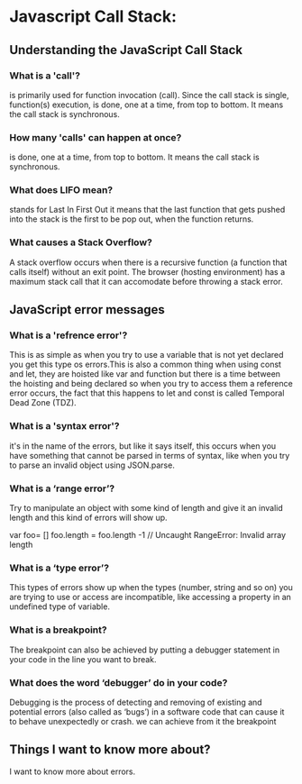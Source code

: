 # Javascript Call Stack:
## Understanding the JavaScript Call Stack
### What is a 'call'?
is primarily used for function invocation (call). Since the call stack is single, function(s) execution, is done, one at a time, from top to bottom. It means the call stack is synchronous.

### How many 'calls' can happen at once?
is done, one at a time, from top to bottom. It means the call stack is synchronous.

### What does LIFO mean?
stands for Last In First Out it means that the last function that gets pushed into the stack is the first to be pop out, when the function returns.

### What causes a Stack Overflow?
A stack overflow occurs when there is a recursive function (a function that calls itself) without an exit point. The browser (hosting environment) has a maximum stack call that it can accomodate before throwing a stack error.

## JavaScript error messages
### What is a 'refrence error'?
This is as simple as when you try to use a variable that is not yet declared you get this type os errors.This is also a common thing when using const and let, they are hoisted like var and function but there is a time between the hoisting and being declared so when you try to access them a reference error occurs, the fact that this happens to let and const is called Temporal Dead Zone (TDZ).

### What is a 'syntax error'?
it's in the name of the errors, but like it says itself, this occurs when you have something that cannot be parsed in terms of syntax, like when you try to parse an invalid object using JSON.parse.

### What is a ‘range error’?

Try to manipulate an object with some kind of length and give it an invalid length and this kind of errors will show up.

var foo= [] foo.length = foo.length -1 // Uncaught RangeError: Invalid array length

### What is a ‘type error’?

This types of errors show up when the types (number, string and so on) you are trying to use or access are incompatible, like accessing a property in an undefined type of variable.

### What is a breakpoint?

The breakpoint can also be achieved by putting a debugger statement in your code in the line you want to break.

### What does the word ‘debugger’ do in your code?

Debugging is the process of detecting and removing of existing and potential errors (also called as ‘bugs’) in a software code that can cause it to behave unexpectedly or crash. we can achieve from it the breakpoint

## Things I want to know more about?

I want to know more about errors.